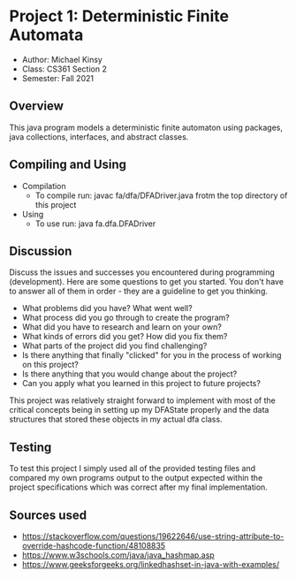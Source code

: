 # Project 1: Deterministic Finite Automata

* Author: Michael Kinsy
* Class: CS361 Section 2 
* Semester: Fall 2021

## Overview

This java program models a deterministic finite automaton using packages, java collections, interfaces, and abstract classes.

## Compiling and Using

* Compilation
   - To compile run: javac fa/dfa/DFADriver.java frotm the top directory of this project
* Using
   - To use run: java fa.dfa.DFADriver <path to input file>

## Discussion

Discuss the issues and successes you encountered during programming
(development). Here are some questions to get you started. You don't
have to answer all of them in order - they are a guideline to get you
thinking.
  * What problems did you have? What went well?
  * What process did you go through to create the program?
  * What did you have to research and learn on your own?
  * What kinds of errors did you get? How did you fix them?
  * What parts of the project did you find challenging?
  * Is there anything that finally "clicked" for you in the process 
  of working on this project?
  * Is there anything that you would change about the project?
  * Can you apply what you learned in this project to future projects?

 This project was relatively straight forward to implement with most of the critical concepts being in setting up my DFAState properly and the data structures that stored these objects in my actual dfa class. 
## Testing

To test this project I simply used all of the provided testing files and compared my own programs output to the output expected within the project specifications which was correct after my final implementation.

## Sources used

* https://stackoverflow.com/questions/19622646/use-string-attribute-to-override-hashcode-function/48108835
* https://www.w3schools.com/java/java_hashmap.asp
* https://www.geeksforgeeks.org/linkedhashset-in-java-with-examples/
